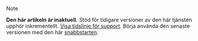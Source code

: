 >[!Note]
>**Den här artikeln är inaktuell.** Stöd för tidigare versioner av den här tjänsten upphör inkrementellt. [Visa tidslinje för support](../articles/machine-learning/service/overview-what-happened-to-workbench.md#timeline). Börja använda den senaste versionen med den här [snabbstarten](../articles/machine-learning/service/index.yml).